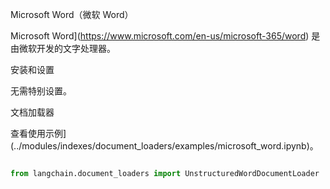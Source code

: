 Microsoft Word（微软 Word）



Microsoft Word](https://www.microsoft.com/en-us/microsoft-365/word) 是由微软开发的文字处理器。



安装和设置



无需特别设置。



文档加载器



查看使用示例](../modules/indexes/document_loaders/examples/microsoft_word.ipynb)。





```python

from langchain.document_loaders import UnstructuredWordDocumentLoader

```

